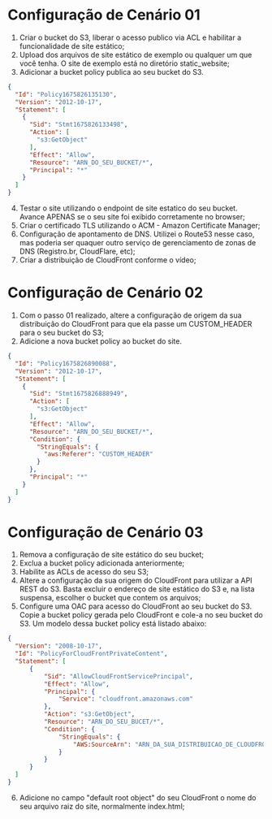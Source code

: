 # Configuração de Cenário 01

01. Criar o bucket do S3, liberar o acesso publico via ACL e habilitar a funcionalidade de site estático;
02. Upload dos arquivos de site estático de exemplo ou qualquer um que você tenha. O site de exemplo está no diretório static_website;
03. Adicionar a bucket policy publica ao seu bucket do S3.

~~~json
{
  "Id": "Policy1675826135130",
  "Version": "2012-10-17",
  "Statement": [
    {
      "Sid": "Stmt1675826133498",
      "Action": [
        "s3:GetObject"
      ],
      "Effect": "Allow",
      "Resource": "ARN_DO_SEU_BUCKET/*",
      "Principal": "*"
    }
  ]
}
~~~
04. Testar o site utilizando o endpoint de site estatico do seu bucket. Avance APENAS se o seu site foi exibido corretamente no browser;
05. Criar o certificado TLS utilizando o ACM - Amazon Certificate Manager;
06. Configuração de apontamento de DNS. Utilizei o Route53 nesse caso, mas poderia ser quaquer outro serviço de gerenciamento de zonas de DNS (Registro.br, CloudFlare, etc);
07. Criar a distribuição de CloudFront conforme o vídeo;

# Configuração de Cenário 02

01. Com o passo 01 realizado, altere a configuração de origem da sua distribuição do CloudFront para que ela passe um CUSTOM_HEADER para o seu bucket do S3;
02. Adicione a nova bucket policy ao bucket do site.

~~~json
{
  "Id": "Policy1675826890088",
  "Version": "2012-10-17",
  "Statement": [
    {
      "Sid": "Stmt1675826888949",
      "Action": [
        "s3:GetObject"
      ],
      "Effect": "Allow",
      "Resource": "ARN_DO_SEU_BUCKET/*",
      "Condition": {
        "StringEquals": {
          "aws:Referer": "CUSTOM_HEADER"
        }
      },
      "Principal": "*"
    }
  ]
}
~~~

# Configuração de Cenário 03

01. Remova a configuração de site estático do seu bucket;
02. Exclua a bucket policy adicionada anteriormente;
03. Habilite as ACLs de acesso do seu S3;
04. Altere a configuração da sua origem do CloudFront para utilizar a API REST do S3. Basta excluir o endereço de site estático do S3 e, na lista suspensa, escolher o bucket que contem os arquivos;
05. Configure uma OAC para acesso do CloudFront ao seu bucket do S3. Copie a bucket policy gerada pelo CloudFront e cole-a no seu bucket do S3. Um modelo dessa bucket policy está listado abaixo:

~~~json
{
  "Version": "2008-10-17",
  "Id": "PolicyForCloudFrontPrivateContent",
  "Statement": [
      {
          "Sid": "AllowCloudFrontServicePrincipal",
          "Effect": "Allow",
          "Principal": {
              "Service": "cloudfront.amazonaws.com"
          },
          "Action": "s3:GetObject",
          "Resource": "ARN_DO_SEU_BUCET/*",
          "Condition": {
              "StringEquals": {
                  "AWS:SourceArn": "ARN_DA_SUA_DISTRIBUICAO_DE_CLOUDFRONT"
              }
          }
      }
  ]
}
~~~
06. Adicione no campo "default root object" do seu CloudFront o nome do seu arquivo raiz do site, normalmente index.html;